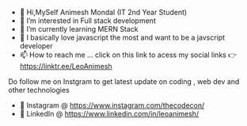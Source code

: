 - 👋 Hi,MySelf Animesh Mondal (IT 2nd Year Student)
- 👀 I’m interested in Full stack development
- 🌱 I’m currently learning MERN Stack
- 💞️ I basically love javascript the most and want to be a javscript developer
- 📫 How to reach me ... 
click on this link to acess my social links 👉 https://linktr.ee/LeoAnimesh

Do follow me on Instgram to get latest update on coding , web dev and other technologies 
 - 🚀 Instagram @ https://www.instagram.com/thecodecon/
 - 🚀 LinkedIn @ https://www.linkedin.com/in/leoanimesh/

